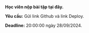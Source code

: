 **Học viên nộp bài tập tại đây.**

**Yêu cầu:** Gửi link Github và link Deploy.

**Deadline:** 20:00:00 ngày 28/09/2024.
